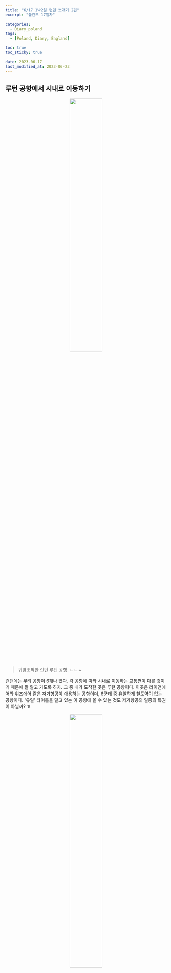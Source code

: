 ```yaml
---
title: "6/17 1박2일 런던 뽀개기 2편"
excerpt: "폴란드 17일차"

categories:
  - Diary_poland
tags:
  - [Poland, Diary, England]

toc: true
toc_sticky: true

date: 2023-06-17
last_modified_at: 2023-06-23
---
```


## 루턴 공항에서 시내로 이동하기

<p align="center">
<img src="https://drive.google.com/uc?id=1HfOTOOLYFVFFNWJ2w7V0cDzA7_tXylE6" width="45%">
</p>

> 귀염뽀짝한 런던 루턴 공항. ㄴㄴㅅ

런던에는 무려 공항이 6개나 있다. 각 공항에 따라 시내로 이동하는 교통편이 다를 것이기 때문에 잘 알고 가도록 하자. 그 중 내가 도착한 곳은 루턴 공항이다. 이곳은 라이언에어와 위즈에어 같은 저가항공이 애용하는 공항이며, 6군데 중 유일하게 철도역이 없는 공항이다. '유일' 타이틀을 달고 있는 이 공항에 올 수 있는 것도 저가항공의 일종의 특권이 아닐까? ㅎ

<p align="center">
<img src="https://drive.google.com/uc?id=1HZlMqtjbCJm26psnYeaHEFXhRYNCW56z" width="45%">
</p>

공항을 나서자마자 고속버스 앞에 사람들이 줄을 서 있다. 영국에서는 **무려 영어가 통하기 때문에** 친절하게 안내를 받으며 쉽게 티켓을 구매할 수 있다. 사진의 빅토리아 버스를 타고 런던 시내로 향했다.

## 왕이 있는 버킹엄 궁전

가장 첫 목적지는 영국 왕실의 관저 버킹엄 궁전으로 정했다. 정류장에서 가깝기도 하고, 11시에는 근위병 교대식이 있기 때문이다.

<p align="center">
<img src="https://drive.google.com/uc?id=1HfRpVSkZ4RtOFOYramIHsC9d3cl-4gMo" width="45%"> <img src="https://drive.google.com/uc?id=1HNklTK7z8c44BwSPlyjke3r2KS7y8hbK" width="45%">
</p>

무작정 길을 따라 걷다 보니, 영국스러운 건물들과 영국영국한 빨간 2층버스가 보였다. 사진의 건물은 빅토리아 역의 정문과 후문이다. 완전 딴판인 게 재밌었다.

<p align="center">
<img src="https://drive.google.com/uc?id=1HJmHeaSEbCoOwb4eiZRfMKc7eQvtvN34" width="45%"> <img src="https://drive.google.com/uc?id=1HDoxNNEySpkwE3_4hto6dDgP0f3tRCHl" width="45%">
</p>

11시까지는 시간이 남아서 근처 카페에서 브런치를 주문했다. 샌드위치 2종에 커피 2잔까지 가격은 26파운드. 한화로는 무려 4만원이 넘는 가격이었다. 세상에 이게 영국 물가구나 실감하며 길을 나섰다.. 참고로 바가지 아니다 확인했다ㅠㅠ

<p align="center">
<img src="https://drive.google.com/uc?id=1H9bUMI4j1B1LU2u9mVhJfPlWtlrj_WiK" width="45%"> <img src="https://drive.google.com/uc?id=1H71ZjfI3OKlRFmgCx5m5Uei4Torwjbi9" width="45%">
</p>

근엄한 궁전 앞에 교대식을 보려고 줄지어 서 있는 관객과, 마찬가지로 줄지어 서 있는 경찰들. 관저 앞에 꽃으로 예쁘게 꾸민 정원을 보니 뉴스 맛집이라는 생각이 들었다.

<p align="center">
<img src="https://drive.google.com/uc?id=1H8ekBWklpCGQJBdykhP7S_i2hJaSzKYc" width="45%">
</p>

친절한 경찰 행님들과 한 컷. 키높이 모자가 귀엽다.

근데 아무리 기다려도 교대를 안한다.. 서로 마주보고 교대를 하나 싶었는데 다들 말타고 어디론가 가버리는거임.. 그래서 경찰한테 물어보니, 오늘이 영국 국왕 찰스 3세의 생일이라 특별 행사가 있던 것이었다.

> 영국은 겨울 날씨가 너무 추워서, 겨울에 생일이었던 왕들이 국가 행사를 위해 공식 생일을 6월로 지정했던 유래가 있다. 찰스형도 실제 생일은 11월이지만, 공식 생일 행사가 오늘 있었던 모양이다.

<p align="center">
<img src="https://drive.google.com/uc?id=1GJXYeqA6nCKCuGmo1rAv85oOJOSSTEMd" width="45%">
</p>

> 빼꼼 보이는 왕족님들.. 진짜에요 믿어주세요

즉위 후 첫 생일 행사라서 더욱 자리 경쟁이 치열했다. 관객들 머리 틈새로 근위대를 지휘하는 찰스형과 마차를 탄 왕족들을 볼 수는 있었지만, 나머지는 영상으로 구경하기로 하고 발걸음을 옮겼다.

## 광화문이 생각나는 트라팔가 광장

<p align="center">
<img src="https://drive.google.com/uc?id=1x5p1X2CK4mLVbRmpj6cAKx5V8U5s_TZd" width="45%">
</p>

> 궁전의 바로 앞을 걸어나오면 드넓은 트라팔가 광장의 모습이 보인다. 사진은 나무위키 출처

트라팔가 해전에서 이름을 따온 트라팔가 광장은 전투를 승리로 이끈 넬슨 기념탑과 4마리 사자 동상 그리고 분수로 멋지게 꾸며져 있다. 광장 뒤에는 내셔널 갤러리 미술관이 위치해있어 입구로 통하는 공원 역할도 하고 있으며, 지리적 특성도 있어 여러 행사나 집회 혹은 게릴라 공연이 자주 열리는 곳이다.

<p align="center">
<img src="https://drive.google.com/uc?id=1GqMHVoMlOxdgFi3ijUGIIcE2xuc3HKo3" width="45%">
</p>

오늘은 국가 기념일을 맞이하여 큰 음악 축제가 열리고 있었다. 오페라와 뮤지컬 공연이 이어졌는데, 영국 국민들과 레미제라블 One day more 떼창은 신선한 경험이었다.

<p align="center">
<img src="https://drive.google.com/uc?id=1GNKiR8FTC-9sEKa-A4MFr3ioORpk3zut" width="45%">
<img src="https://drive.google.com/uc?id=1GJqOQhDmHZtxTZFXAlZws_JJiIvtxzit" width="45%">
</p>

이 즈음 찰스형 생일 행사 중 공중 분열식이 있었다. 광장에서 음악이 멈추고 하늘 위로 에어쇼가 펼쳐졌다. 국내에서 보기 힘든 거대한 군용 전투기들을 보고 많은 생각이 들었다.

## 런던의 타임스퀘어 피카딜리 서커스

<p align="center">
<img src="https://drive.google.com/uc?id=1Gmugt0qdCRNlV36DOg5u6fKfSMwOVPzk" width="45%">
</p>

이름만 보고 오해할 만하지만, 피카딜리 서커스는 원형 광장의 이름이다. 이 곳이 명소가 된 이유는 타임스퀘어를 떠올리는 전광판의 향연과, 쇼핑하기 좋은 입지에 있어 만남의 광장으로 활용되기 때문이다. 내가 좋아하는 상상용 노래를 버스킹하던 분, 공짜로 사진을 찍어주겠다는 분, 이제는 익숙해져버린 상의탈의 마초맨들까지 다양한 사람들이 그 공간을 즐기고 있었다 :)

<p align="center">
<img src="https://drive.google.com/uc?id=1Geb13Ps0JLUiRhXkbMixmQKPGlc3np4E" width="45%">
<img src="https://drive.google.com/uc?id=1GR6I15-11Uxi4RUVN6uKlBy2FI92xBy5" width="45%">
</p>

여기서는 다양한 쇼핑몰, 익숙한 프랜차이즈 체인점과 영국영국한 거리를 볼 수 있다.

## 랍스타 전문점 Burger & Lobster

<p align="center">
<img src="https://drive.google.com/uc?id=1GY8Di95eN0wH15ek6xImhGSzRNrNHJGF" width="45%">
</p>

나는 여행다닐 때 식당을 잘 안 찾아봐서 매번 버거만 먹고 다니곤 한다. 그래도 맛집을 가고 싶은 마음 반, 건강 생각 반으로 이번 런던에서 유일하게 미리 찾아둔 식당이 바로 이곳이었다. 겉모습에 비해 상당히 넓은 내부 모습과 보라는 듯이 전시되어 있는 랍스타 수조가 멋있었지만, 상당히 지치고 배고픈 내 눈길을 끌지는 못했다. 사진을 깜빡했다는 뜻이다.

<p align="center">
<img src="https://drive.google.com/uc?id=1G_lEdYnql1i-m9gq99ARJstusJamQfM_" width="45%">
</p>

> 이 곳의 대표메뉴 랍스타 롤(28.5£)과 클래식 버거(16£)

맥주 한 병이 8,000~10,000원 사이인 걸 생각하면 영국 물가가 정말 비싸긴 한데, 양과 맛을 생각했을 때 전혀 아깝지 않은 점심 메뉴였다. 보스턴에서 먹었던 소스 듬뿍 랍스타에 비하면 런던은 랍스타에서도 신사의 맛이 났다. 그리고 점원들이 너무 친근했다! 열심히 사진을 찍고 있으니 아이폰을 가져와 자랑하면서 카메라 기능을 보여주기도 했다 ㅋㅋ 랍스타 버거도 판매하고 있으니 취향껏 골라 먹으면 후회하지 않을 것이다.


## 런던 깨알 Tip

<p align="center">
<img src="https://drive.google.com/uc?id=1HQYbsXqE9sh65UnEPvnFJsjp2N6Fw6wG" width="45%">
</p>

런던에서 횡단보도를 건널 때, 바닥을 보면 이런 표시가 되어 있다. 길을 건널 때 나도 모르게 오른쪽부터 살피곤 하는데, 영국은 일본과 마찬가지로 운전석이 우측, 차가 좌측으로 통행을 하기 때문에 많은 사람들이 헷갈릴 위험이 있어 표시해둔 것 같다. 다들 표시를 잘 읽고 다니도록 하자!
